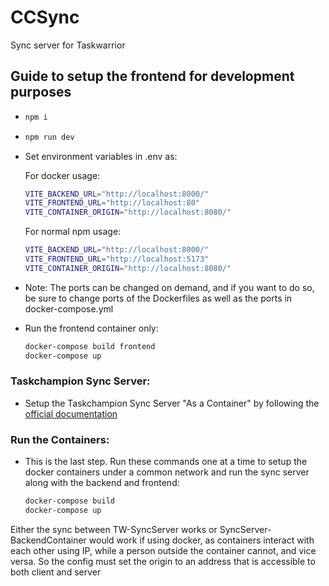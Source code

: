 # CCSync

Sync server for Taskwarrior

## Guide to setup the frontend for development purposes

- ```bash
  npm i
  ```

- ```bash
  npm run dev
  ```

- Set environment variables in .env as:

  For docker usage:

  ```bash
  VITE_BACKEND_URL="http://localhost:8000/"
  VITE_FRONTEND_URL="http://localhost:80"
  VITE_CONTAINER_ORIGIN="http://localhost:8080/"
  ```

  For normal npm usage:

  ```bash
  VITE_BACKEND_URL="http://localhost:8000/"
  VITE_FRONTEND_URL="http://localhost:5173"
  VITE_CONTAINER_ORIGIN="http://localhost:8080/"
  ```

- Note: The ports can be changed on demand, and if you want to do so, be sure to change ports of the Dockerfiles as well as the ports in docker-compose.yml

- Run the frontend container only:
  ```bash
  docker-compose build frontend
  docker-compose up
  ```

### Taskchampion Sync Server:

- Setup the Taskchampion Sync Server "As a Container" by following the [official documentation](https://github.com/GothenburgBitFactory/taskchampion-sync-server/tree/main)

### Run the Containers:

- This is the last step. Run these commands one at a time to setup the docker containers under a common network and run the sync server along with the backend and frontend:

  ```bash
  docker-compose build
  docker-compose up
  ```

Either the sync between TW-SyncServer works or SyncServer-BackendContainer would work if using docker, as containers interact with each other using IP, while a person outside the container cannot, and vice versa. So the config must set the origin to an address that is accessible to both client and server